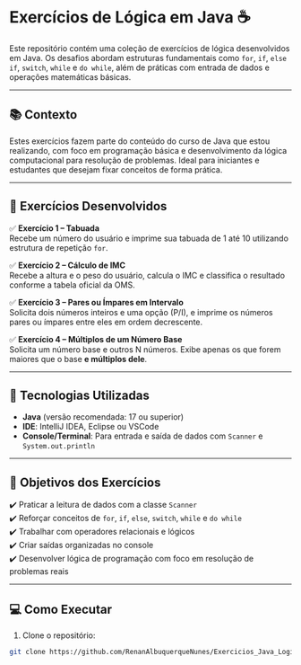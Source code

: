# Exercícios de Lógica em Java ☕️

Este repositório contém uma coleção de exercícios de lógica desenvolvidos em Java. Os desafios abordam estruturas fundamentais como `for`, `if`, `else if`, `switch`, `while` e `do while`, além de práticas com entrada de dados e operações matemáticas básicas.

---

## 📚 Contexto

Estes exercícios fazem parte do conteúdo do curso de Java que estou realizando, com foco em programação básica e desenvolvimento da lógica computacional para resolução de problemas. Ideal para iniciantes e estudantes que desejam fixar conceitos de forma prática.

---

## 📌 Exercícios Desenvolvidos

✅ **Exercício 1 – Tabuada**  
Recebe um número do usuário e imprime sua tabuada de 1 até 10 utilizando estrutura de repetição `for`.

✅ **Exercício 2 – Cálculo de IMC**  
Recebe a altura e o peso do usuário, calcula o IMC e classifica o resultado conforme a tabela oficial da OMS.

✅ **Exercício 3 – Pares ou Ímpares em Intervalo**  
Solicita dois números inteiros e uma opção (P/I), e imprime os números pares ou ímpares entre eles em ordem decrescente.

✅ **Exercício 4 – Múltiplos de um Número Base**  
Solicita um número base e outros N números. Exibe apenas os que forem maiores que o base **e múltiplos dele**.

---

## 🚀 Tecnologias Utilizadas

- **Java** (versão recomendada: 17 ou superior)  
- **IDE**: IntelliJ IDEA, Eclipse ou VSCode  
- **Console/Terminal**: Para entrada e saída de dados com `Scanner` e `System.out.println`

---

## 🎯 Objetivos dos Exercícios

✔️ Praticar a leitura de dados com a classe `Scanner`  
✔️ Reforçar conceitos de `for`, `if`, `else`, `switch`, `while` e `do while`  
✔️ Trabalhar com operadores relacionais e lógicos  
✔️ Criar saídas organizadas no console  
✔️ Desenvolver lógica de programação com foco em resolução de problemas reais

---

## 💻 Como Executar

1. Clone o repositório:
```bash
git clone https://github.com/RenanAlbuquerqueNunes/Exercicios_Java_Logica

